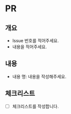 # PR

## 개요
- Issue 번호를 적어주세요.
- 내용을 적어주세요.
 
## 내용
- 내용 명: 내용을 작성해주세요.
 
## 체크리스트
- [ ] 체크리스트를 작성합니다.

